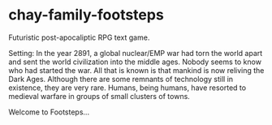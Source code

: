 # chay-family-footsteps
Futuristic post-apocaliptic RPG text game.

Setting:
In the year 2891, a global nuclear/EMP war had torn the world apart and sent the world civilization into the middle ages.  Nobody seems to know who had started the war.  All that is known is that mankind is now reliving the Dark Ages.  Although there are some remnants of technology still in existence, they are very rare.  Humans, being humans, have resorted to medieval warfare in groups of small clusters of towns.

Welcome to Footsteps...